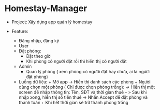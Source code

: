 # Homestay-Manager
- Project: Xây dựng app quản lý homestay
- Feature:
	- Đăng nhập, đăng ký

	* User
    - Đặt phòng:
    	+ Đặt theo giờ
    	+ Khi phòng có người đặt rồi thì hiển thị có người đặt
  * Admin
    - Quản lý phòng ( xem phòng có người đặt hay chưa, ai là người đặt phòng)

  - Luồng dữ liệu:
    	+ Mở app -> Hiển thị danh sách các phòng
    	+ Người dùng chọn một phòng ( Chỉ được chọn phòng trống): -> Hiển thị một screen để nhập thông tin: Tên, SĐT và thời gian thuê - > Sau khi nhập xong, hiển thị số tiền thuê -> Nhấn Accept để đặt phòng và thanh toán
    	+ Khi hết thời gian sẽ trở thành phòng trống

